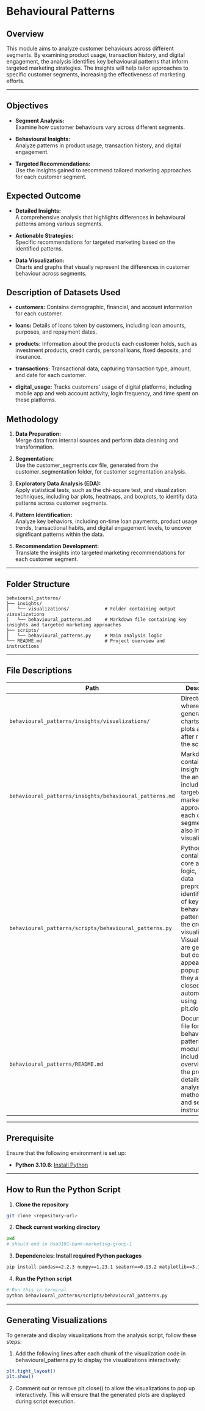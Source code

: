 # Behavioural Patterns

## Overview

This module aims to analyze customer behaviours across different segments. By examining product usage, transaction history, and digital engagement, the analysis identifies key behavioural patterns that inform targeted marketing strategies. The insights will help tailor approaches to specific customer segments, increasing the effectiveness of marketing efforts.

---

## Objectives

- **Segment Analysis:**  
  Examine how customer behaviours vary across different segments.

- **Behavioural Insights:**  
  Analyze patterns in product usage, transaction history, and digital engagement.

- **Targeted Recommendations:**  
  Use the insights gained to recommend tailored marketing approaches for each customer segment.

## Expected Outcome

- **Detailed Insights:**  
  A comprehensive analysis that highlights differences in behavioural patterns among various segments.

- **Actionable Strategies:**  
  Specific recommendations for targeted marketing based on the identified patterns.

- **Data Visualization:**  
  Charts and graphs that visually represent the differences in customer behaviour across segments.

## Description of Datasets Used

- **customers:** Contains demographic, financial, and account information for each customer.

- **loans:** Details of loans taken by customers, including loan amounts, purposes, and repayment dates.

- **products:** Information about the products each customer holds, such as investment products, credit cards, personal loans, fixed deposits, and insurance.

- **transactions:** Transactional data, capturing transaction type, amount, and date for each customer.

- **digital_usage:** Tracks customers' usage of digital platforms, including mobile app and web account activity, login frequency, and time spent on these platforms.

## Methodology

1. **Data Preparation:**  
   Merge data from internal sources and perform data cleaning and transformation.

2. **Segmentation:**  
   Use the customer_segments.csv file, generated from the customer_segmentation folder, for customer segmentation analysis.

3. **Exploratory Data Analysis (EDA):**  
   Apply statistical tests, such as the chi-square test, and visualization techniques, including bar plots, heatmaps, and boxplots, to identify data patterns across customer segments.

4. **Pattern Identification:**  
   Analyze key behaviors, including on-time loan payments, product usage trends, transactional habits, and digital engagement levels, to uncover significant patterns within the data.

5. **Recommendation Development:**  
   Translate the insights into targeted marketing recommendations for each customer segment.

---

## Folder Structure

```
behvioural_patterns/
├── insights/
│   └── visualizations/             # Folder containing output visualizations
│   └── behavioural_patterns.md     # Markdown file containing key insights and targeted marketing approaches
├── scripts/
│   └── behavioural_patterns.py     # Main analysis logic     
└── README.md                       # Project overview and instructions
```

---

## File Descriptions

| Path | Description |
|------|-------------|
| `behavioural_patterns/insights/visualizations/` | Directory where all generated charts and plots are saved after running the script. |
| `behavioural_patterns/insights/behavioural_patterns.md` | Markdown file containing key insights from the analysis, including targeted marketing approaches for each customer segment. It also includes visualizations. |
| `behavioural_patterns/scripts/behavioural_patterns.py` | Python script containing the core analysis logic, including data preprocessing, identification of key behavioral patterns, and the creation of visualizations. Visualizations are generated but do not appear as popups, as they are closed automatically using plt.close(). |
| `behavioural_patterns/README.md` | Documentation file for the behavioural patterns module, including an overview of the project, details of the analysis methodology, and setup instructions. |

---

## Prerequisite

Ensure that the following environment is set up:
- **Python 3.10.6**: [Install Python](https://www.python.org/downloads/)

---

##  How to Run the Python Script

1. **Clone the repository**
```bash
git clone <repository-url>
```

2. **Check current working directory**
```bash
pwd
# should end in dsa3101-bank-marketing-group-1
```

3. **Dependencies: Install required Python packages**
```bash
pip install pandas==2.2.3 numpy==1.23.1 seaborn==0.13.2 matplotlib==3.10.1 scipy==1.9.0 
```

4. **Run the Python script**
```bash
# Run this in terminal
python behavioural_patterns/scripts/behavioural_patterns.py
```
---

## Generating Visualizations

To generate and display visualizations from the analysis script, follow these steps:

1. Add the following lines after each chunk of the visualization code in behavioural_patterns.py to display the visualizations interactively:
```bash
plt.tight_layout()
plt.show()
```

2. Comment out or remove plt.close() to allow the visualizations to pop up interactively. This will ensure that the generated plots are displayed during script execution.
